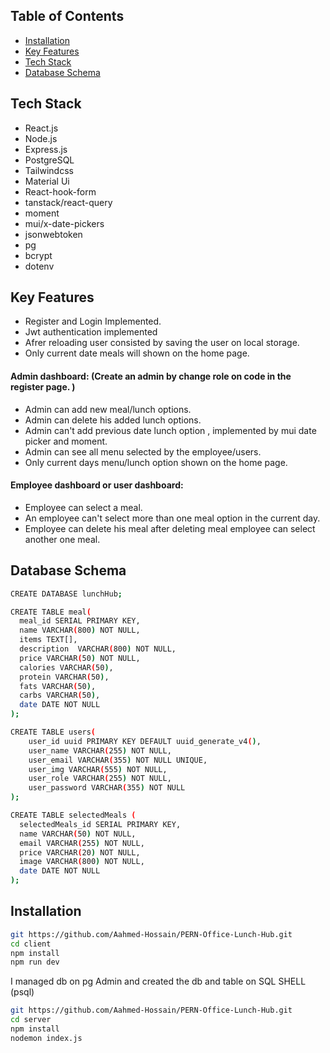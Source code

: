 ## Table of Contents

- [Installation](#installation)
- [Key Features](#key-features)
- [Tech Stack](#tech-stack)
- [Database Schema](#database-schema)

## Tech Stack
- React.js
- Node.js
- Express.js
- PostgreSQL
- Tailwindcss
- Material Ui
- React-hook-form
- tanstack/react-query
- moment
- mui/x-date-pickers
- jsonwebtoken
- pg
- bcrypt
- dotenv


## Key Features
- Register and Login Implemented.
- Jwt authentication implemented
- Afrer reloading user consisted by saving the user on local storage.
- Only current date meals will shown on the home page.
#### Admin dashboard: (Create an admin by change role on code in the register page. )
- Admin can add new meal/lunch options.
- Admin can delete his added lunch options.
- Admin can't add previous date lunch option , implemented by mui date picker and  moment.
- Admin can see all menu selected by the employee/users.
- Only current days menu/lunch option shown on the home page.
#### Employee dashboard or user dashboard:
- Employee can select a meal.
- An employee can't select more than one meal option in the current day.
- Employee can delete his meal after deleting meal employee can select another one meal.

## Database Schema

```bash
CREATE DATABASE lunchHub;

CREATE TABLE meal(
  meal_id SERIAL PRIMARY KEY,
  name VARCHAR(800) NOT NULL,
  items TEXT[],
  description  VARCHAR(800) NOT NULL,
  price VARCHAR(50) NOT NULL,
  calories VARCHAR(50),
  protein VARCHAR(50),
  fats VARCHAR(50),
  carbs VARCHAR(50),
  date DATE NOT NULL
);

CREATE TABLE users(
    user_id uuid PRIMARY KEY DEFAULT uuid_generate_v4(),
    user_name VARCHAR(255) NOT NULL,
    user_email VARCHAR(355) NOT NULL UNIQUE,
    user_img VARCHAR(555) NOT NULL,
    user_role VARCHAR(255) NOT NULL,
    user_password VARCHAR(355) NOT NULL 
);

CREATE TABLE selectedMeals (
  selectedMeals_id SERIAL PRIMARY KEY,
  name VARCHAR(50) NOT NULL,
  email VARCHAR(255) NOT NULL,
  price VARCHAR(20) NOT NULL,
  image VARCHAR(800) NOT NULL,
  date DATE NOT NULL
);
```

## Installation

```bash
git https://github.com/Aahmed-Hossain/PERN-Office-Lunch-Hub.git
cd client
npm install
npm run dev
```

I managed db on pg Admin and created the db and table on SQL SHELL (psql)
```bash
git https://github.com/Aahmed-Hossain/PERN-Office-Lunch-Hub.git
cd server
npm install
nodemon index.js
```









